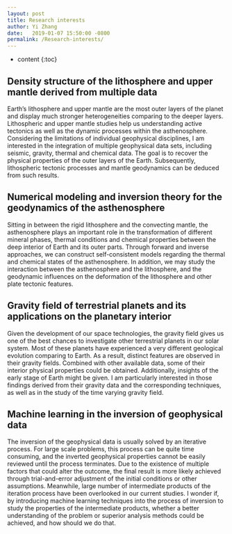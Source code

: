 ```yaml
---
layout: post
title: Research interests
author: Yi Zhang
date:   2019-01-07 15:50:00 -0800
permalink: /Research-interests/
---
```


* content
{:toc}


## Density structure of the lithosphere and upper mantle derived from multiple data
Earth’s lithosphere and upper mantle are the most outer layers of the planet and display much stronger heterogeneities comparing to the deeper layers. Lithospheric and upper mantle studies help us understanding active tectonics as well as the dynamic processes within the asthenosphere. Considering the limitations of individual geophysical disciplines, I am interested in the integration of multiple geophysical data sets, including seismic, gravity, thermal and chemical data. The goal is to recover the physical properties of the outer layers of the Earth. Subsequently, lithospheric tectonic processes and mantle geodynamics can be deduced from such results.

## Numerical modeling and inversion theory for the geodynamics of the asthenosphere
Sitting in between the rigid lithosphere and the convecting mantle, the asthenosphere plays an important role in the transformation of different mineral phases, thermal conditions and chemical properties between the deep interior of Earth and its outer parts. Through forward and inverse approaches, we can construct self-consistent models regarding the thermal and chemical states of the asthenosphere. In addition, we may study the interaction between the asthenosphere and the lithosphere, and the geodynamic influences on the deformation of the lithosphere and other plate tectonic features.

## Gravity field of terrestrial planets and its applications on the planetary interior
Given the development of our space technologies, the gravity field gives us one of the best chances to investigate other terrestrial planets in our solar system. Most of these planets have experienced a very different geological evolution comparing to Earth. As a result, distinct features are observed in their gravity fields. Combined with other available data, some of their interior physical properties could be obtained. Additionally, insights of the early stage of Earth might be given. I am particularly interested in those findings derived from their gravity data and the corresponding techniques, as well as in the study of the time varying gravity field.

## Machine learning in the inversion of geophysical data
The inversion of the geophysical data is usually solved by an iterative process. For large scale problems, this process can be quite time consuming, and the inverted geophysical properties cannot be easily reviewed until the process terminates. Due to the existence of multiple factors that could alter the outcome, the final result is more likely achieved through trial-and-error adjustment of the initial conditions or other assumptions. Meanwhile, large number of intermediate products of the iteration process have been overlooked in our current studies. I wonder if, by introducing machine learning techniques into the process of inversion to study the properties of the intermediate products, whether a better understanding of the problem or superior analysis methods could be achieved, and how should we do that.



